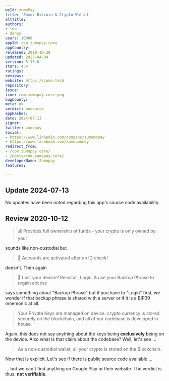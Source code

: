 ```yaml
---
wsId: zumoPay
title: 'Zumo: Bitcoin & Crypto Wallet'
altTitle: 
authors:
- leo
- danny
users: 10000
appId: com.zumopay.core
appCountry: 
released: 2019-10-28
updated: 2025-04-04
version: 5.13.0
stars: 4.4
ratings: 
reviews: 
website: https://zumo.tech
repository: 
issue: 
icon: com.zumopay.core.png
bugbounty: 
meta: ok
verdict: nosource
appHashes: 
date: 2024-07-13
signer: 
twitter: zumopay
social:
- https://www.linkedin.com/company/zumomoney
- https://www.facebook.com/zumo.money
redirect_from:
- /com.zumopay.core/
- /posts/com.zumopay.core/
developerName: Zumopay
features: 

---
```


## Update 2024-07-13

No updates have been noted regarding this app's source code availability.

## Review 2020-10-12

> 💰 Provides full ownership of funds - your crypto is only owned by you!

sounds like non-custodial but

> 👮 Accounts are activated after an ID check!

doesn't. Then again

> 📵 Lost your device? Reinstall, Login, & use your Backup Phrase to regain
  access

says something about "Backup Phrase" but if you have to "Login" first, we wonder
if that backup phrase is shared with a server or if it is a BIP39 mnemonic at
all.

> Your Private Keys are managed on device, crypto currency is stored securely on
  the blockchain, and all of our codebase is developed in-house.

Again, this does not say anything about the keys being **exclusively** being on
the device. Also what is that claim about the codebase? Well, let's see ...

> As a non-custodial wallet, all your crypto is stored on the Blockchain.

Now that is explicit. Let's see if there is public source code available ...

... but we can't find anything on Google Play or their website. The verdict is
thus: **not verifiable**.

